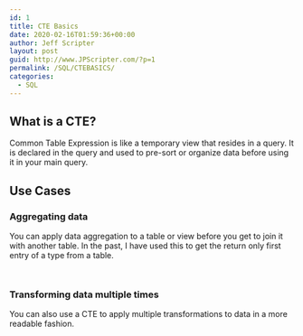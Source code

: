 ```yaml
---
id: 1
title: CTE Basics
date: 2020-02-16T01:59:36+00:00
author: Jeff Scripter
layout: post
guid: http://www.JPScripter.com/?p=1
permalink: /SQL/CTEBASICS/
categories:
  - SQL
---
```

## What is a CTE?
Common Table Expression is like a temporary view that resides in a query. It is declared in the query and used to pre-sort or organize data before using it in your main query. 

## Use Cases

### Aggregating data

You can apply data aggregation to a table or view before you get to join it with another table. In the past, I have used this to get the return only first entry of a type from a table.
``` sql



```
###  Transforming data multiple times

You can also use a CTE to apply multiple transformations to data in a more readable fashion.


